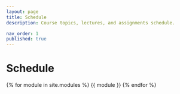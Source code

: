 ```yaml
---
layout: page
title: Schedule
description: Course topics, lectures, and assignments schedule.

nav_order: 1
published: true
---
```


# Schedule

{% for module in site.modules %}
  {{ module }}
{% endfor %}
